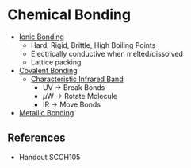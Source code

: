 # Chemical Bonding

* [Ionic Bonding](../../01%20-%20Concept/Chemistry/Physical%20Chemistry/Chemical%20Physics/Molecular%20Theory/Chemical%20Bonding/Intramolecular%20Interaction/Ionic%20Bonding.md)
  * Hard, Rigid, Brittle, High Boiling Points
  * Electrically conductive when melted/dissolved
  * Lattice packing
* [Covalent Bonding](../../01%20-%20Concept/Chemistry/Physical%20Chemistry/Chemical%20Physics/Molecular%20Theory/Chemical%20Bonding/Intramolecular%20Interaction/Covalent%20Bonding/Covalent%20Bonding.md)
  * [Characteristic Infrared Band](../../01%20-%20Concept/Chemistry/Physical%20Chemistry/Chemical%20Physics/Molecular%20Theory/Chemical%20Bonding/Intramolecular%20Interaction/Covalent%20Bonding/Characteristic%20Infrared%20Band.md)
    * UV → Break Bonds
    * $\mu$W → Rotate Molecule
    * IR → Move Bonds
* [Metallic Bonding](../../01%20-%20Concept/Chemistry/Physical%20Chemistry/Chemical%20Physics/Molecular%20Theory/Chemical%20Bonding/Intramolecular%20Interaction/Metallic%20Bonding.md)

## References

* Handout SCCH105
